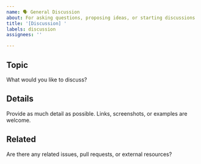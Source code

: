 ```yaml
---
name: 🗣️ General Discussion
about: For asking questions, proposing ideas, or starting discussions
title: '[Discussion] '
labels: discussion
assignees: ''

---
```


## Topic

What would you like to discuss?

## Details

Provide as much detail as possible. Links, screenshots, or examples are welcome.

## Related

Are there any related issues, pull requests, or external resources?
